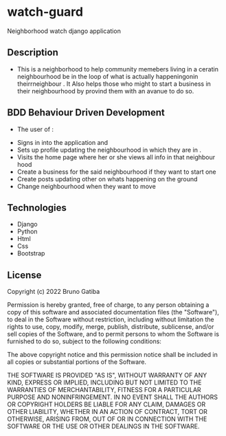 # watch-guard
Neighborhood watch django application

## Description 
* This is a neighborhood to help community memebers living in a ceratin neighbourhood be in the loop of what is actually happeningonin theirrneighbour . It Also helps those who might to start a business in their neighbourhood by provind them with an avanue to do so.

## BDD Behaviour Driven Development
* The user of : 
- Signs in into the application and
- Sets up  profile updating the neighbourhood in which they are in .
- Visits the home page where her or she views all info in that neighbour hood 
- Create a business for the said neighbourhood if they want to start one 
- Create posts updating other on whats happening on the ground 
- Change neighbourhood when they want to move 

## Technologies 
- Django 
 - Python 
 - Html 
 - Css 
 - Bootstrap 


## License 
Copyright (c) 2022 Bruno Gatiba 

Permission is hereby granted, free of charge, to any person obtaining a copy
of this software and associated documentation files (the "Software"), to deal
in the Software without restriction, including without limitation the rights
to use, copy, modify, merge, publish, distribute, sublicense, and/or sell
copies of the Software, and to permit persons to whom the Software is
furnished to do so, subject to the following conditions:

The above copyright notice and this permission notice shall be included in all
copies or substantial portions of the Software.

THE SOFTWARE IS PROVIDED "AS IS", WITHOUT WARRANTY OF ANY KIND, EXPRESS OR
IMPLIED, INCLUDING BUT NOT LIMITED TO THE WARRANTIES OF MERCHANTABILITY,
FITNESS FOR A PARTICULAR PURPOSE AND NONINFRINGEMENT. IN NO EVENT SHALL THE
AUTHORS OR COPYRIGHT HOLDERS BE LIABLE FOR ANY CLAIM, DAMAGES OR OTHER
LIABILITY, WHETHER IN AN ACTION OF CONTRACT, TORT OR OTHERWISE, ARISING FROM,
OUT OF OR IN CONNECTION WITH THE SOFTWARE OR THE USE OR OTHER DEALINGS IN THE
SOFTWARE.